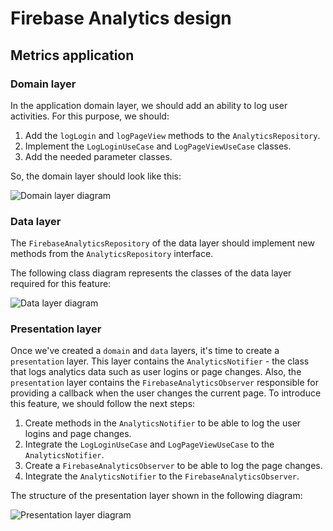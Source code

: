 # Firebase Analytics design

## Metrics application

### Domain layer

In the application domain layer, we should add an ability to log user activities. For this purpose, we should: 

1. Add the `logLogin` and `logPageView` methods to the `AnalyticsRepository`.
2. Implement the `LogLoginUseCase` and `LogPageViewUseCase` classes.
3. Add the needed parameter classes.

So, the domain layer should look like this:

![Domain layer diagram](http://www.plantuml.com/plantuml/proxy?cache=no&fmt=svg&src=https://github.com/platform-platform/monorepo/raw/firebase_analytics_design/metrics/web/docs/features/firebase_analytics/diagrams/firebase_analytics_domain_class.puml)

### Data layer

The `FirebaseAnalyticsRepository` of the data layer should implement new methods from the `AnalyticsRepository` interface.

The following class diagram represents the classes of the data layer required for this feature: 

![Data layer diagram](http://www.plantuml.com/plantuml/proxy?cache=no&fmt=svg&src=https://github.com/platform-platform/monorepo/raw/firebase_analytics_design/metrics/web/docs/features/firebase_analytics/diagrams/firebase_analytics_data_class.puml)

### Presentation layer

Once we've created a `domain` and `data` layers, it's time to create a `presentation` layer. This layer contains the `AnalyticsNotifier` - the class that logs analytics data such as user logins or page changes. Also, the `presentation` layer contains the `FirebaseAnalyticsObserver` responsible for providing a callback when the user changes the current page. To introduce this feature, we should follow the next steps: 

1. Create methods in the `AnalyticsNotifier` to be able to log the user logins and page changes.
2. Integrate the `LogLoginUseCase` and `LogPageViewUseCase`  to the `AnalyticsNotifier`. 
3. Create a `FirebaseAnalyticsObserver` to be able to log the page changes.
4. Integrate the `AnalyticsNotifier` to the `FirebaseAnalyticsObserver`.

The structure of the presentation layer shown in the following diagram: 

![Presentation layer diagram](http://www.plantuml.com/plantuml/proxy?cache=no&fmt=svg&src=https://github.com/platform-platform/monorepo/raw/firebase_analytics_design/metrics/web/docs/features/firebase_analytics/diagrams/firebase_analytics_presentation.puml)
